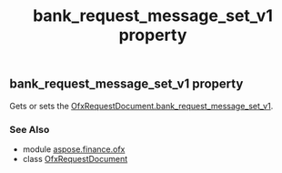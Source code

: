 ﻿---
title: bank_request_message_set_v1 property
second_title: Aspose.Finance for Python via .NET API References
description: 
type: docs
weight: 40
url: /python-net/aspose.finance.ofx/ofxrequestdocument/bank_request_message_set_v1/
is_root: false
---

## bank_request_message_set_v1 property


Gets or sets the [OfxRequestDocument.bank_request_message_set_v1](/finance/python-net/aspose.finance.ofx/ofxrequestdocument#bank_request_message_set_v1).

### See Also
* module [aspose.finance.ofx](../../)
* class [OfxRequestDocument](/finance/python-net/aspose.finance.ofx/ofxrequestdocument)
